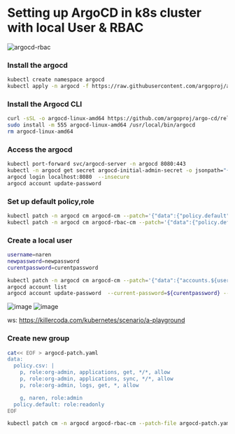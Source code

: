 # Setting up ArgoCD in k8s cluster with local User & RBAC 
![argocd-rbac](https://user-images.githubusercontent.com/3488520/204094103-33ed7434-efe4-489b-afc5-c4971ef37d90.jpg)
### Install the argocd
```bash
kubectl create namespace argocd
kubectl apply -n argocd -f https://raw.githubusercontent.com/argoproj/argo-cd/stable/manifests/install.yaml
```

### Install the Argocd CLI
```bash
curl -sSL -o argocd-linux-amd64 https://github.com/argoproj/argo-cd/releases/latest/download/argocd-linux-amd64
sudo install -m 555 argocd-linux-amd64 /usr/local/bin/argocd
rm argocd-linux-amd64
```
### Access the argocd 
```bash
kubectl port-forward svc/argocd-server -n argocd 8080:443
kubectl -n argocd get secret argocd-initial-admin-secret -o jsonpath="{.data.password}" | base64 -d; echo
argocd login localhost:8080  --insecure
argocd account update-password 
```
### Set up default policy,role
```bash
kubectl patch -n argocd cm argocd-cm --patch='{"data":{"policy.default": "role:readonly" }}'
kubectl patch -n argocd cm argocd-rbac-cm --patch='{"data":{"policy.default": "role:readonly" }}'

```

### Create a local user 
```bash
username=naren
newpassword=newpassword
curentpassword=curentpassword

kubectl patch -n argocd cm argocd-cm --patch='{"data":{"accounts.${username}": "apikey,login" }}'
argocd account list 
argocd account update-password  --current-password=${curentpassword} --new-password=${newpassword} --account=${username}

```
![image](https://user-images.githubusercontent.com/3488520/204011839-a2d042b0-0f8e-4864-803a-97753443432d.png)
![image](https://user-images.githubusercontent.com/3488520/204012094-354261a1-bf4a-4bf9-be46-30a17c41b06e.png)

ws: https://killercoda.com/kubernetes/scenario/a-playground

### Create new group 
```bash
cat<< EOF > argocd-patch.yaml
data:
  policy.csv: |
    p, role:org-admin, applications, get, */*, allow
    p, role:org-admin, applications, sync, */*, allow
    p, role:org-admin, logs, get, *, allow

    g, naren, role:admin
  policy.default: role:readonly
EOF

kubectl patch cm -n argocd argocd-rbac-cm --patch-file argocd-patch.yaml
```
